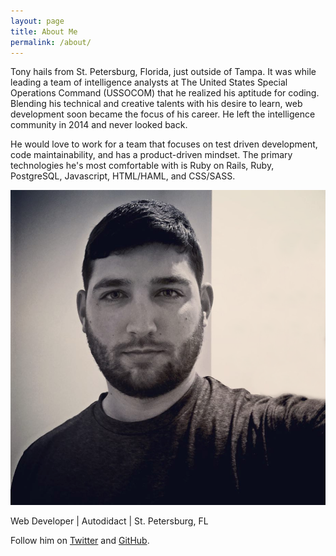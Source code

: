 ```yaml
---
layout: page
title: About Me
permalink: /about/
---
```


Tony hails from St. Petersburg, Florida, just outside of Tampa. It was while leading a team of intelligence analysts at The United States Special Operations Command (USSOCOM) that he realized his aptitude for coding. Blending his technical and creative talents with his desire to learn, web development soon became the focus of his career. He left the intelligence community in 2014 and never looked back.

He would love to work for a team that focuses on test driven development, code maintainability, and has a product-driven mindset. The primary technologies he's most comfortable with is Ruby on Rails, Ruby, PostgreSQL, Javascript, HTML/HAML, and CSS/SASS.

<div class="py2 post-footer">
  <img class="profile-image" src="/images/tonygaeta.png">
  <br>
  <p>
    Web Developer | Autodidact | St. Petersburg, FL
  </p>
  <p>
    Follow him on <a href="https://twitter.com/tgaeta">Twitter</a> and <a href="https://github.com/tgaeta">GitHub</a>.
  </p>
</div>
